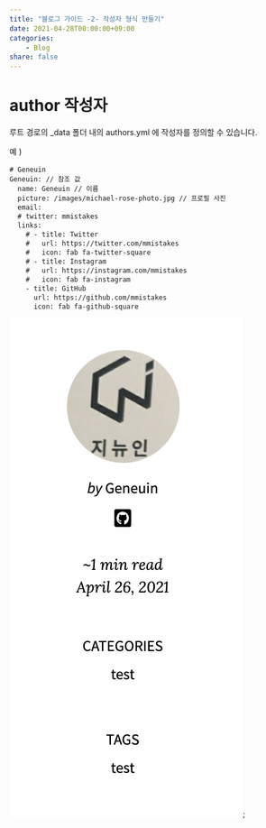 ```yaml
---
title: "블로그 가이드 -2- 작성자 형식 만들기"
date: 2021-04-28T00:00:00+09:00
categories: 
    - Blog
share: false
---
```


# author 작성자

루트 경로의 _data 폴더 내의 authors.yml 에 작성자를 정의할 수 있습니다.

예 )
```
# Geneuin
Geneuin: // 참조 값
  name: Geneuin // 이름
  picture: /images/michael-rose-photo.jpg // 프로필 사진
  email:
  # twitter: mmistakes
  links:
    # - title: Twitter
    #   url: https://twitter.com/mmistakes
    #   icon: fab fa-twitter-square
    # - title: Instagram
    #   url: https://instagram.com/mmistakes
    #   icon: fab fa-instagram
    - title: GitHub
      url: https://github.com/mmistakes
      icon: fab fa-github-square
```

![author](/images/blog_guide/author.png);